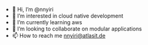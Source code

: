 - 👋 Hi, I’m @nnyiri
- 👀 I’m interested in cloud native development
- 🌱 I’m currently learning aws
- 💞️ I’m looking to collaborate on modular applications
- 📫 How to reach me nnyiri@atlasit.de

<!---
nnyiri/nnyiri is a ✨ special ✨ repository because its `README.md` (this file) appears on your GitHub profile.
You can click the Preview link to take a look at your changes.
--->
